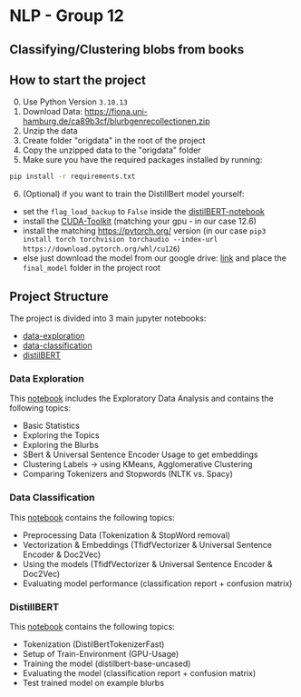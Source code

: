 # NLP - Group 12
## Classifying/Clustering blobs from books

## How to start the project
0. Use Python Version `3.10.13`
1. Download Data: https://fiona.uni-hamburg.de/ca89b3cf/blurbgenrecollectionen.zip
2. Unzip the data
3. Create folder "origdata" in the root of the project
4. Copy the unzipped data to the "origdata" folder
5. Make sure you have the required packages installed by running:
`````bash
pip install -r requirements.txt
`````
6. (Optional) if you want to train the DistillBert model yourself:
* set the `flag_load_backup` to `False` inside the [distilBERT-notebook](./DistilBERT.ipynb)
* install the [CUDA-Toolkit](https://developer.nvidia.com/cuda-12-6-0-download-archive) (matching your gpu - in our case 12.6)
* install the matching https://pytorch.org/ version (in our case `pip3 install torch torchvision torchaudio --index-url https://download.pytorch.org/whl/cu126`)
* else just download the model from our google drive: [link](https://drive.google.com/drive/folders/1fCoFBVs3e2MSVL8I9qOfv2CQcq54aRnb?usp=sharing) and place the `final_model` folder in the project root

## Project Structure
The project is divided into 3 main jupyter notebooks:
* [data-exploration](./data_exploration.ipynb)
* [data-classification](./data_classification_cml.ipynb)
* [distilBERT](./DistilBERT.ipynb)

### Data Exploration
This [notebook](./data_exploration.ipynb) includes the Exploratory Data Analysis and contains the following topics:
* Basic Statistics
* Exploring the Topics
* Exploring the Blurbs
* SBert & Universal Sentence Encoder Usage to get embeddings
* Clustering Labels -> using KMeans, Agglomerative Clustering 
* Comparing Tokenizers and Stopwords (NLTK vs. Spacy)

### Data Classification
This [notebook](./data_classification_cml.ipynb) contains the following topics:
* Preprocessing Data (Tokenization & StopWord removal)
* Vectorization & Embeddings (TfidfVectorizer & Universal Sentence Encoder & Doc2Vec)
* Using the models (TfidfVectorizer & Universal Sentence Encoder & Doc2Vec)
* Evaluating model performance (classification report + confusion matrix)

### DistillBERT
This [notebook](./DistilBERT.ipynb) contains the following topics:
* Tokenization (DistilBertTokenizerFast)
* Setup of Train-Environment (GPU-Usage)
* Training the model (distilbert-base-uncased)
* Evaluating the model (classification report + confusion matrix)
* Test trained model on example blurbs